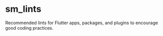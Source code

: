 # sm_lints

Recommended lints for Flutter apps, packages, and plugins to encourage good coding practices.

